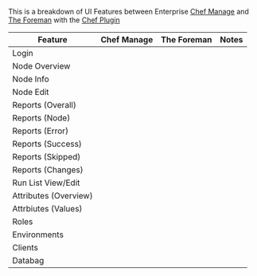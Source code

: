 This is a breakdown of UI Features between Enterprise [Chef Manage](https://docs.chef.io/manage.html) and [The Foreman](https://www.theforeman.org/) with the [Chef Plugin](https://www.theforeman.org/plugins/foreman_chef/0.5/index.html)

|        Feature        | Chef Manage | The Foreman | Notes |
| --------------------- | ----------- | ----------- | ----- |
| Login                 |             |             |       |
| Node Overview         |             |             |       |
| Node Info             |             |             |       |
| Node Edit             |             |             |       |
| Reports (Overall)     |             |             |       |
| Reports (Node)        |             |             |       |
| Reports (Error)       |             |             |       |
| Reports (Success)     |             |             |       |
| Reports (Skipped)     |             |             |       |
| Reports (Changes)     |             |             |       |
| Run List View/Edit    |             |             |       |
| Attributes (Overview) |             |             |       |
| Attrbiutes (Values)   |             |             |       |
| Roles                 |             |             |       |
| Environments          |             |             |       |
| Clients               |             |             |       |
| Databag               |             |             |       |
